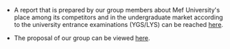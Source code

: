 
+ A report that is prepared by our group members about Mef University's place among its competitors and in the undergraduate market according to the university entrance examinations (YGS/LYS) can be reached [here](hw3.html).

+ The proposal of our group can be viewed [here](project_proposal.html).
